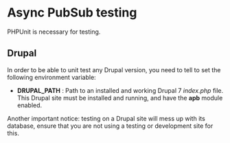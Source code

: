 Async PubSub testing
====================

PHPUnit is necessary for testing.

Drupal
------

In order to be able to unit test any Drupal version, you need to tell to set
the following environment variable:

 * __DRUPAL_PATH__ : Path to an installed and working Drupal 7 *index.php* file.
   This Drupal site must be installed and running, and have the __apb__ module
   enabled.

Another important notice: testing on a Drupal site will mess up with its
database, ensure that you are not using a testing or development site for this.
